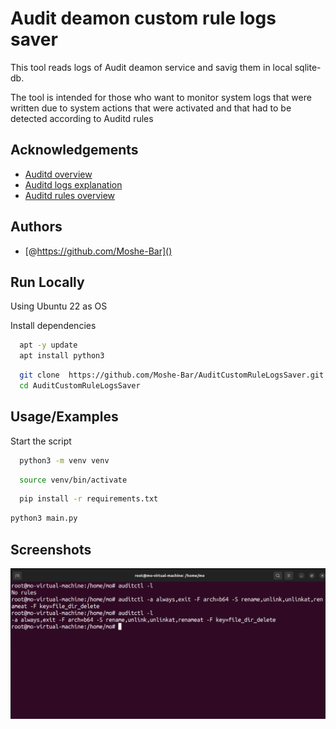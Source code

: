 # Audit deamon custom rule logs saver
This tool reads logs of Audit deamon service and savig them in local sqlite-db.


The tool is intended for those who want to monitor system logs that were written due to system actions that were activated and that had to be detected according to Auditd rules


## Acknowledgements
 - [Auditd overview](https://access.redhat.com/documentation/en-us/red_hat_enterprise_linux/7/html/security_guide/chap-system_auditing)
 - [Auditd logs explanation](https://access.redhat.com/documentation/en-us/red_hat_enterprise_linux/7/html/security_guide/sec-understanding_audit_log_files)
 - [Auditd rules overview](https://access.redhat.com/documentation/en-us/red_hat_enterprise_linux/7/html/security_guide/sec-defining_audit_rules_and_controls)



## Authors


- [@https://github.com/Moshe-Bar]()



## Run Locally

Using Ubuntu 22 as OS

Install dependencies

```bash
  apt -y update
  apt install python3
```
```bash
  git clone  https://github.com/Moshe-Bar/AuditCustomRuleLogsSaver.git
  cd AuditCustomRuleLogsSaver
```

## Usage/Examples

Start the script


```bash
  python3 -m venv venv
```
```bash
  source venv/bin/activate
```
```bash
  pip install -r requirements.txt  
```
```bash
python3 main.py
```


## Screenshots

![Adding rule 1 to Auditd](https://github.com/Moshe-Bar/AuditCustomRuleLogsSaver/blob/develop/screenshots/adding%20rule%201.png)


